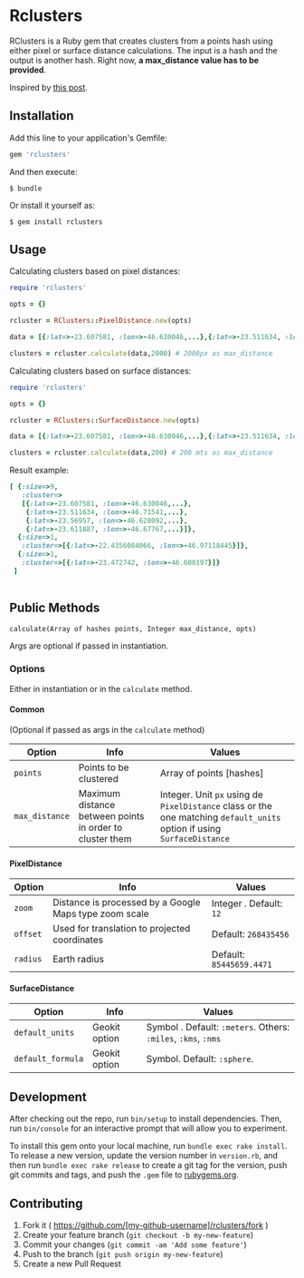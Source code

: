 # Rclusters

RClusters is a Ruby gem that creates clusters from a points hash using either pixel or surface distance calculations.
The input is a hash and the output is another hash. Right now, **a max_distance value has to be provided**.

Inspired by [this post](http://www.appelsiini.net/2008/introduction-to-marker-clustering-with-google-maps).

## Installation

Add this line to your application's Gemfile:

```ruby
gem 'rclusters'
```

And then execute:

    $ bundle

Or install it yourself as:

    $ gem install rclusters

## Usage

Calculating clusters based on pixel distances:
```ruby
require 'rclusters'

opts = {}

rcluster = RClusters::PixelDistance.new(opts)

data = [{:lat=>-23.607581, :lon=>-46.630046,...},{:lat=>-23.511634, :lon=>-46.71541,...},...]

clusters = rcluster.calculate(data,2000) # 2000px as max_distance
```

Calculating clusters based on surface distances:
```ruby
require 'rclusters'

opts = {}

rcluster = RClusters::SurfaceDistance.new(opts)

data = [{:lat=>-23.607581, :lon=>-46.630046,...},{:lat=>-23.511634, :lon=>-46.71541,...},...]

clusters = rcluster.calculate(data,200) # 200 mts as max_distance
```


Result example:

```ruby
[ {:size=>9,
   :cluster=>
   [{:lat=>-23.607581, :lon=>-46.630046,...},
    {:lat=>-23.511634, :lon=>-46.71541,...},
    {:lat=>-23.56957, :lon=>-46.628092,...},
    {:lat=>-23.611887, :lon=>-46.67767,...}]},
  {:size=>1, 
   :cluster=>[{:lat=>-22.4356084066, :lon=>-46.97118445}]},
  {:size=>1, 
   :cluster=>[{:lat=>-23.472742, :lon=>-46.600197}]}
 ]
             
```

## Public Methods

```
calculate(Array of hashes points, Integer max_distance, opts) 
```
Args are optional if passed in instantiation.

### Options
Either in instantiation or in the `calculate` method.

#### Common

(Optional if passed as args in the `calculate` method)

| Option        | Info       | Values |      
---------|-------|------
| `points`| Points to be clustered |Array of points [hashes]|
| `max_distance`  | Maximum distance between points in order to cluster them | Integer. Unit `px` using de `PixelDistance` class or the one matching `default_units` option if using `SurfaceDistance`  |

#### PixelDistance

| Option        | Info       | Values |      
---------|-------|------
| `zoom`  | Distance is processed by a Google Maps type zoom scale | Integer . Default: `12` | 
| `offset` | Used for translation to projected coordinates | Default: `268435456`|
| `radius` | Earth radius | Default: `85445659.4471`|

#### SurfaceDistance

| Option        | Info       | Values |      
---------|-------|------
| `default_units`  | Geokit option| Symbol . Default: `:meters`. Others: `:miles`, `:kms`, `:nms` | 
| `default_formula` | Geokit option | Symbol. Default: `:sphere`.|


## Development

After checking out the repo, run `bin/setup` to install dependencies. Then, run `bin/console` for an interactive prompt that will allow you to experiment.

To install this gem onto your local machine, run `bundle exec rake install`. To release a new version, update the version number in `version.rb`, and then run `bundle exec rake release` to create a git tag for the version, push git commits and tags, and push the `.gem` file to [rubygems.org](https://rubygems.org).

## Contributing

1. Fork it ( https://github.com/[my-github-username]/rclusters/fork )
2. Create your feature branch (`git checkout -b my-new-feature`)
3. Commit your changes (`git commit -am 'Add some feature'`)
4. Push to the branch (`git push origin my-new-feature`)
5. Create a new Pull Request